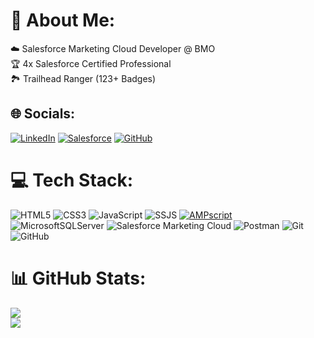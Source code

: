 # 💫 About Me:
☁️ Salesforce Marketing Cloud Developer @ BMO<br>🏆 4x Salesforce Certified Professional<br> 🏞️ Trailhead Ranger (123+ Badges)


## 🌐 Socials:

[![LinkedIn](https://custom-icon-badges.demolab.com/badge/LinkedIn-0A66C2?logo=linkedin-white&logoColor=fff)](https://www.linkedin.com/in/d7chau/) [![Salesforce](https://img.shields.io/badge/Salesforce-00A1E0.svg?logo=Salesforce&logoColor=white)](https://www.salesforce.com/trailblazer/d7chau) [![GitHub](https://img.shields.io/badge/GitHub-%23121011.svg?logo=github&logoColor=white)](https://github.com/d7chau)


# 💻 Tech Stack:
![HTML5](https://img.shields.io/badge/html5-%23E34F26.svg?style=for-the-badge&logo=html5&logoColor=white) ![CSS3](https://img.shields.io/badge/css3-%231572B6.svg?style=for-the-badge&logo=css3&logoColor=white) ![JavaScript](https://img.shields.io/badge/javascript-%23323330.svg?style=for-the-badge&logo=javascript&logoColor=%23F7DF1E) ![SSJS](https://img.shields.io/badge/SSJS-FF8800?style=for-the-badge&logo=Cloudflare&logoColor=white) [![AMPscript](https://img.shields.io/badge/AMPscript-005AF0?style=for-the-badge&logo=amp&logoColor=white)](#) ![MicrosoftSQLServer](https://custom-icon-badges.demolab.com/badge/Microsoft%20SQL%20Server-CC2927?style=for-the-badge&logo=mssqlserver-white&logoColor=white) ![Salesforce Marketing Cloud](https://img.shields.io/badge/Salesforce_Marketing_Cloud-00A1E0?style=for-the-badge&logo=Salesforce&logoColor=FFFFFF) ![Postman](https://img.shields.io/badge/Postman-FF6C37?style=for-the-badge&logo=postman&logoColor=white) ![Git](https://img.shields.io/badge/git-%23F05033.svg?style=for-the-badge&logo=git&logoColor=white) ![GitHub](https://img.shields.io/badge/github-%23121011.svg?style=for-the-badge&logo=github&logoColor=white)
# 📊 GitHub Stats:
![](https://nirzak-streak-stats.vercel.app/?user=d7chau&theme=dark&hide_border=false)<br/>
![](https://github-readme-stats.vercel.app/api/top-langs/?username=d7chau&theme=dark&hide_border=false&include_all_commits=true&count_private=false&layout=compact)
